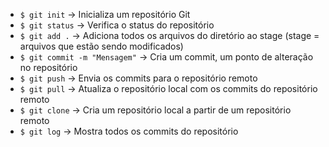 - `$ git init` -> Inicializa um repositório Git
- `$ git status` -> Verifica o status do repositório
- `$ git add .` -> Adiciona todos os arquivos do diretório ao stage (stage = arquivos que estão sendo modificados)
- `$ git commit -m "Mensagem"` -> Cria um commit, um ponto de alteração no repositório
- `$ git push` -> Envia os commits para o repositório remoto
- `$ git pull` -> Atualiza o repositório local com os commits do repositório remoto
- `$ git clone` -> Cria um repositório local a partir de um repositório remoto
- `$ git log` -> Mostra todos os commits do repositório  